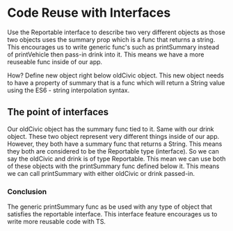 # Code Reuse with Interfaces

Use the Reportable interface to describe two very different objects as those two objects uses the summary prop which is a func that returns a string. This encourages us to write generic func's such as printSummary instead of printVehicle then pass-in drink into it. This means we have a more reuseable func inside of our app.


How?
Define new object right below oldCivic object. This new object needs to have a property of summary that is a func which will return a String value using the ES6 - string interpolation syntax.

## The point of interfaces

Our oldCivic object has the summary func tied to it. Same with our drink object. These two object represent very different things inside of our app. However, they both have a summary func that returns a String. This means they both are considered to be the Reportable type (interface). So we can say the oldCivic and drink is of type Reportable. This mean we can use both of these objects with the printSummary func defined below it. This means we can call printSummary with either oldCivic or drink passed-in. 

### Conclusion
The generic printSummary func as be used with any type of object that satisfies the reportable interface.
This interface feature encourages us to write more reusable code with TS. 